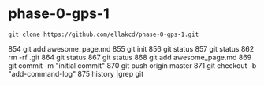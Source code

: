 # phase-0-gps-1

	git clone https://github.com/ellakcd/phase-0-gps-1.git
  854  git add awesome_page.md
  855  git init 
  856  git status
  857  git status
  862  rm -rf .git
  864  git status
  867  git status
  868  git add awesome_page.md
  869  git commit -m "initial commit"
  870  git push origin master
  871  git checkout -b "add-command-log"
  875  history |grep git
